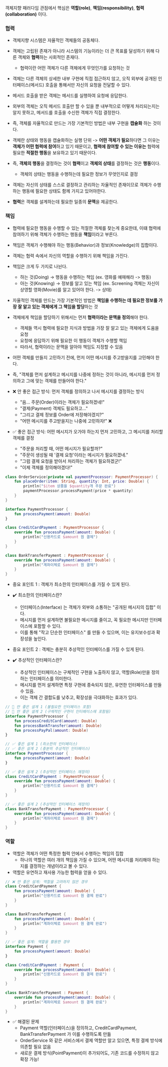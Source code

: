 객체지향 패러다임 관점에서 핵심은 **역할(role)**, **책임(responsibility)**, **협력(collaboration)** 이다.

### 협력

* 객체지향 시스템은 자율적인 객체들의 공동체다.
* 객체는 고립된 존재가 아니라 시스템의 기능이라는 더 큰 목표를 달성하기 위해 다른 객체와 **협력**하는 사회적인 존재다.
  * 협력이란 어떤 객체가 다른 객체에게 무엇인가를 요청하는 것 
* 객체는 다른 객체의 상세한 내부 구현에 직접 접근하지 않고, 오직 외부에 공개된 인터페이스(메서드) 호출을 통해서만 자신의 요청을 전달할 수 있다.
* 메서드 호출을 받은 객체는 메서드를 실행하여 요청에 응답한다.
* 외부의 객체는 오직 메서드 호출만 할 수 있을 뿐 내부적으로 어떻게 처리되는지는 알지 못하고, 메서드를 호출을 수신한 객체가 직접 결정한다.
* 즉, 객체를 자율적으로 만드는 가장 기본적인 방법은 내부 구현을 **캡슐화** 하는 것이다.
* 객체란 상태와 행동을 캡슐화하는 실행 단위 -> **어떤 객체가 필요**하다면 그 이유는 **객체가 어떤 협력에 참여**하고 있기 때문이고, **협력에 참여할 수 있는 이유는** 협력에 필요한 **적절한 행동**을 보유하고 있기 때문이다.
* 즉, **객체의 행동**을 결정하는 것이 **협력**이고 **객체의 상태**를 결정하는 것은 **행동**이다.
  * 객체의 상태는 행동을 수행하는데 필요한 정보가 무엇인지로 결정
* 객체는 자신의 상태를 스스로 결정하고 관리하는 자율적인 존재이므로 객체가 수행하는 행동에 필요한 상태도 함께 가지고 있어야한다.


* **협력**은 객체를 설계하는데 필요한 일종의 **문맥**을 제공한다.

### 책임

* 협력에 필요한 행동을 수행할 수 있는 적절한 객체를 찾는게 중요한데, 이떄 협력에 참여하기 위해 객체가 수행하는 행동을 **책임**이라고 부른다.
* 책임은 객체가 수행해야 하는 행동(Behavior)과 정보(Knowledge)의 집합이다. 
* 객체는 협력 속에서 자신의 역할을 수행하기 위해 책임을 가진다. 
* 책임은 크게 두 가지로 나뉜다. 
  * 하는 것(Doing) → 행동을 수행하는 책임 (ex. 영화를 예매해라 -> 행동)
  * 아는 것(Knowing) → 정보를 알고 있는 책임 (ex. Screening 객체는 자신이 상영할 영화(Movie)를 알고 있어야 한다. -> 상태)


* 자율적인 객체를 만드는 가장 기본적인 방법은 **책임을 수행하는 데 필요한 정보를 가장 잘 알고 있는 객체에게 그 책임을 할당**하는 것
* 객체에게 책임을 할당하기 위해서는 먼저 **협력이라는 문맥을 정의**해야 한다.
  * 객체들 역시 협력에 필요한 지식과 방법을 가장 잘 알고 있는 객체에게 도움을 요청
  * 요청에 응답하기 위해 필요한 이 행동이 객체가 수행할 책임
  * 따라서, 협력이라는 문맥을 알아야 책임도 지정할 수 있음


* 어떤 객체를 만들지 고민하기 전에, 먼저 어떤 메시지를 주고받을지를 고민해야 한다.
* 즉, "객체를 먼저 설계하고 메시지를 나중에 정하는 것이 아니라, 메시지를 먼저 정의하고 그에 맞는 객체를 만들어야 한다."


* ❌ 안 좋은 접근 방식: 먼저 객체를 정의하고 나서 메시지를 결정하는 방식
  * "음... 주문(Order)이라는 객체가 필요하겠네!"
  * "결제(Payment) 객체도 필요하고..."
  * "그리고 결제 정보를 Order에 저장해야겠지?"
  * "어떤 메시지를 주고받을지는 나중에 고민하자!" ❌

* ✅ 좋은 접근 방식: 어떤 메시지가 오가야 하는지 먼저 고민하고, 그 메시지를 처리할 객체를 결정
  * "주문을 처리할 때, 어떤 메시지가 필요할까?"
  * "주문이 생성될 때 '결제 요청'이라는 메시지가 필요하겠네."
  * "그럼 결제 요청을 받아서 처리하는 객체가 필요하겠군!"
  * "이제 객체를 정의해야겠다!"

```kotlin
class OrderService(private val paymentProcessor: PaymentProcessor) {
    fun placeOrder(item: String, quantity: Int, price: Double) {
        println("$item 상품을 $quantity개 주문 완료")
        paymentProcessor.processPayment(price * quantity)
    }
}

interface PaymentProcessor {
    fun processPayment(amount: Double)
}

class CreditCardPayment : PaymentProcessor {
    override fun processPayment(amount: Double) {
        println("신용카드로 $amount 원 결제")
    }
}

class BankTransferPayment : PaymentProcessor {
    override fun processPayment(amount: Double) {
        println("계좌이체로 $amount 원 결제")
    }
}
```

* 중요 포인트 1 : 객체가 최소한의 인터페이스를 가질 수 있게 된다.
* ✔️ 최소한의 인터페이스란? 
  * 인터페이스(Interface) 는 객체가 외부와 소통하는 "공개된 메시지의 집합" 이다. 
  * 메시지를 먼저 설계하면 불필요한 메시지를 줄이고, 꼭 필요한 메시지만 인터페이스에 포함할 수 있다. 
  * 이를 통해 "작고 단순한 인터페이스" 를 만들 수 있으며, 이는 유지보수성과 확장성을 높인다.

* 중요 포인트 2 : 객체는 충분히 추상적인 인터페이스를 가질 수 있게 된다.
* ✔️ 추상적인 인터페이스란? 
  * 추상적인 인터페이스는 구체적인 구현을 노출하지 않고, 역할(Role)만을 정의하는 인터페이스를 의미한다. 
  * 메시지를 먼저 설계하면 특정 구현에 종속되지 않은, 유연한 인터페이스를 만들 수 있음. 
  * 이는 객체 간 결합도를 낮추고, 확장성을 극대화하는 효과가 있다.

```kotlin
// 🚨 안 좋은 설계 1 (불필요한 인터페이스 포함)
// 🚨 안 좋은 설계 2 (구체적인 구현이 인터페이스에 포함됨)
interface PaymentProcessor {
    fun processCreditCard(amount: Double)
    fun processBankTransfer(amount: Double)
    fun processPayPal(amount: Double)
}

// ✅ 좋은 설계 1 (최소한의 인터페이스)
// ✅ 좋은 설계 2 (충분히 추상적인 인터페이스)
interface PaymentProcessor {
    fun processPayment(amount: Double)
}

// ✅ 좋은 설계 2 (추상적인 인터페이스 재정의)
class CreditCardPayment : PaymentProcessor {
    override fun processPayment(amount: Double) {
        println("신용카드로 $amount 원 결제")
    }
}

// ✅ 좋은 설계 2 (추상적인 인터페이스 재정의)
class BankTransferPayment : PaymentProcessor {
    override fun processPayment(amount: Double) {
        println("계좌이체로 $amount 원 결제")
    }
}
```

### 역할

* 역할은 객체가 어떤 특정한 협력 안에서 수행하는 책임의 집합
  * 하나의 역할은 여러 개의 책임을 가질 수 있으며, 어떤 메시지를 처리해야 하는지를 결정하는 개념이라고 볼 수 있다. 
* 역할은 유연하고 재사용 가능한 협력을 얻을 수 있다.

```kotlin
// ❌ 안 좋은 설계: 역할을 고려하지 않은 경우
class CreditCardPayment {
    fun processPayment(amount: Double) {
        println("신용카드로 $amount 원 결제 완료")
    }
}

class BankTransferPayment {
    fun processPayment(amount: Double) {
        println("계좌이체로 $amount 원 결제 완료")
    }
}

// ✅ 좋은 설계: 역할을 활용한 경우
interface Payment {
    fun processPayment(amount: Double)
}

class CreditCardPayment : Payment {
    override fun processPayment(amount: Double) {
        println("신용카드로 $amount 원 결제 완료")
    }
}

class BankTransferPayment : Payment {
    override fun processPayment(amount: Double) {
        println("계좌이체로 $amount 원 결제 완료")
    }
}
```

* ✅ 해결된 문제 
  * Payment 역할(인터페이스)을 정의하고, CreditCardPayment, BankTransferPayment 가 이를 수행하도록 만듦 
  * OrderService 와 같은 서비스에서 결제 역할만 알고 있으면, 특정 결제 방식에 의존할 필요 없음 
  * 새로운 결제 방식(PointPayment)이 추가되어도, 기존 코드를 수정하지 않고 확장 가능!